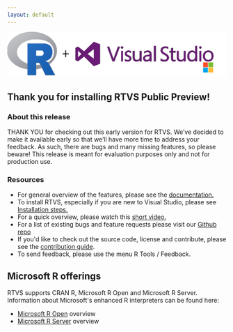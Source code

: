 ```yaml
---
layout: default
---
```

![R and VS](./media/r.plus.vs.png)

## Thank you for installing RTVS Public Preview!

### About this release

THANK YOU for checking out this early version for RTVS. We’ve decided to make it available early so that we’ll have more time to address your feedback. As such, there are bugs and many missing features, so please beware! This release is meant for evaluation purposes only and not for production use.

### Resources

* For general overview of the features, please see the [documentation.](./index.html)
* To install RTVS, especially if you are new to Visual Studio, please see [Installation steps.](./installation.html)
* For a quick overview, please watch this [short video.](https://www.youtube.com/watch?v=KPS0ytrt9SA) 
* For a list of existing bugs and feature requests please visit our [Github repo](https://github.com/Microsoft/RTVS/issues) 
* If you'd like to check out the source code, license and contribute, please see the [contribution guide](https://github.com/Microsoft/RTVS/blob/master/LICENSE).
* To send feedback, please use the menu R Tools / Feedback.

## Microsoft R offerings

RTVS supports CRAN R, Microsoft R Open and Microsoft R Server.  Information about Microsoft's enhanced R interpreters can be found here:

* [Microsoft R Open](https://mran.revolutionanalytics.com/rro/) overview
* [Microsoft R Server](https://www.microsoft.com/en-us/server-cloud/products/r-server/) overview
